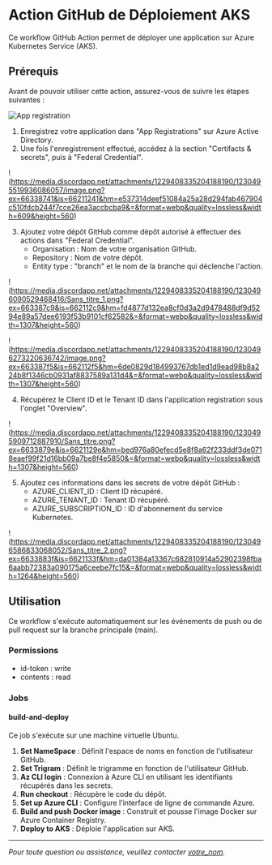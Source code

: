# Action GitHub de Déploiement AKS

Ce workflow GitHub Action permet de déployer une application sur Azure Kubernetes Service (AKS).

## Prérequis

Avant de pouvoir utiliser cette action, assurez-vous de suivre les étapes suivantes :

![App registration](https://media.discordapp.net/attachments/1229408335204188190/1230495453292793866/image.png?ex=66338731&is=66211231&hm=39c5226419a41d73476650db979a843bd4492640d82faabc0c25d0da1141aaed&=&format=webp&quality=lossless)

1. Enregistrez votre application dans "App Registrations" sur Azure Active Directory.
2. Une fois l'enregistrement effectué, accédez à la section "Certifacts & secrets", puis à "Federal Credential".

!(https://media.discordapp.net/attachments/1229408335204188190/1230495519936086057/image.png?ex=66338741&is=66211241&hm=e537314deef51084a25a28d294fab467904c510fdcb244f7cce26ea3accbcba9&=&format=webp&quality=lossless&width=609&height=560)

3. Ajoutez votre dépôt GitHub comme dépôt autorisé à effectuer des actions dans "Federal Credential".
   - Organisation : Nom de votre organisation GitHub.
   - Repository : Nom de votre dépôt.
   - Entity type : "branch" et le nom de la branche qui déclenche l'action.

!(https://media.discordapp.net/attachments/1229408335204188190/1230496090529468416/Sans_titre_1.png?ex=663387c9&is=662112c9&hm=fd4877d132ea8cf0d3a2d9478488df9d5294e89a57dee6193f53b9101cf62582&=&format=webp&quality=lossless&width=1307&height=560)

!(https://media.discordapp.net/attachments/1229408335204188190/1230496273220636742/image.png?ex=663387f5&is=662112f5&hm=6de0829d184993767db1ed1d9ead98b8a224b8f1346cb0931af8837589a131d4&=&format=webp&quality=lossless&width=1307&height=560)

4. Récupérez le Client ID et le Tenant ID dans l'application registration sous l'onglet "Overview".

!(https://media.discordapp.net/attachments/1229408335204188190/1230495909712887910/Sans_titre.png?ex=6633879e&is=6621129e&hm=bed976a80efecd5e8f8a62f233ddf3de0718eaef99f21d16bb09a7be8f4e5850&=&format=webp&quality=lossless&width=1307&height=560)

5. Ajoutez ces informations dans les secrets de votre dépôt GitHub :
   - AZURE_CLIENT_ID : Client ID récupéré.
   - AZURE_TENANT_ID : Tenant ID récupéré.
   - AZURE_SUBSCRIPTION_ID : ID d'abonnement du service Kubernetes.

!(https://media.discordapp.net/attachments/1229408335204188190/1230496586833068052/Sans_titre_2.png?ex=6633883f&is=6621133f&hm=da01384a13367c682810914a52902398fba6aabb72383a090175a6ceebe7fc15&=&format=webp&quality=lossless&width=1264&height=560)

## Utilisation

Ce workflow s'exécute automatiquement sur les événements de push ou de pull request sur la branche principale (main).

### Permissions

- id-token : write
- contents : read

### Jobs

#### build-and-deploy

Ce job s'exécute sur une machine virtuelle Ubuntu.

1. **Set NameSpace** : Définit l'espace de noms en fonction de l'utilisateur GitHub.
2. **Set Trigram** : Définit le trigramme en fonction de l'utilisateur GitHub.
3. **Az CLI login** : Connexion à Azure CLI en utilisant les identifiants récupérés dans les secrets.
4. **Run checkout** : Récupère le code du dépôt.
5. **Set up Azure CLI** : Configure l'interface de ligne de commande Azure.
6. **Build and push Docker image** : Construit et pousse l'image Docker sur Azure Container Registry.
7. **Deploy to AKS** : Déploie l'application sur AKS.

---

_Pour toute question ou assistance, veuillez contacter [votre_nom](lien_vers_votre_profil)._
